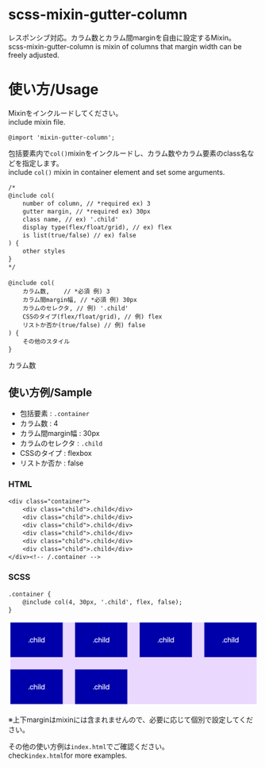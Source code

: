 # scss-mixin-gutter-column

レスポンシブ対応。カラム数とカラム間marginを自由に設定するMixin。<br>
scss-mixin-gutter-column is mixin of columns that margin width can be freely adjusted.

# 使い方/Usage

Mixinをインクルードしてください。<br>
include mixin file.

```
@import 'mixin-gutter-column';
```


包括要素内で```col()```mixinをインクルードし、カラム数やカラム要素のclass名などを指定します。<br>
include ```col()``` mixin in container element and set some arguments.

```
/*
@include col(
	number of column, // *required ex) 3
	gutter margin, // *required ex) 30px
	class name, // ex) '.child'
	display type(flex/float/grid), // ex) flex
	is list(true/false) // ex) false
) {
	other styles
}
*/

@include col(
	カラム数,	 // *必須 例) 3
	カラム間margin幅, // *必須 例) 30px
	カラムのセレクタ, // 例) '.child'
	CSSのタイプ(flex/float/grid), // 例) flex
	リストか否か(true/false) // 例) false
) {
	その他のスタイル
}
```

カラム数

## 使い方例/Sample

- 包括要素 : ```.container```
- カラム数 : 4
- カラム間margin幅 : 30px
- カラムのセレクタ : ```.child```
- CSSのタイプ : flexbox
- リストか否か : false

### HTML

```
<div class="container">
	<div class="child">.child</div>
	<div class="child">.child</div>
	<div class="child">.child</div>
	<div class="child">.child</div>
	<div class="child">.child</div>
	<div class="child">.child</div>
</div><!-- /.container -->
```

### SCSS

```
.container {
	@include col(4, 30px, '.child', flex, false);
}
```

<img src="https://github.com/noqua/scss-mixin-gutter-column/blob/image/image/sample-1.png" alt="sample" title="sample" width="609">

※上下marginはmixinには含まれませんので、必要に応じて個別で設定してください。<br>

その他の使い方例は```index.html```でご確認ください。<br>
check```index.html```for more examples.
